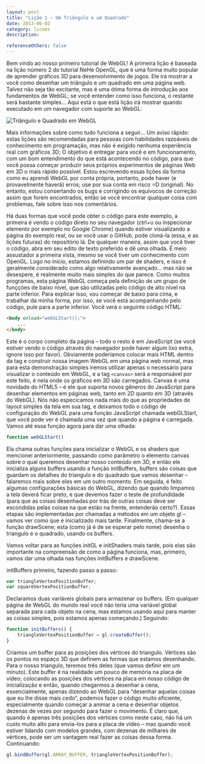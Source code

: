 ```yaml
---
layout: post
title: "Lição 1 – Um Triângulo e um Quadrado"
date: 2013-06-02
category: licoes
description: 

referenceOthers: false
---
```


Bem vindo ao nosso primeiro tutorial de WebGL! A primeira lição é baseada na lição número 2 do tutorial NeHe OpenGL, que é uma forma muito popular de aprender gráficos 3D para desenvolvimento de jogos. Ele irá mostrar a você como desenhar um triângulo e um quadrado em uma página web. Talvez não seja tão excitante, mas é uma ótima forma de introdução aos fundamentos de WebGL; se você entender como isso funciona, o restante será bastante simples...
Aqui está o que está lição irá mostrar quando executado em um navegador com suporte ao WebGL:

<img src="http://learningwebgl.com/lessons/lesson01/static.png" alt="Triângulo e Quadrado em WebGL">

Mais informações sobre como tudo funciona a seguir...
Um aviso rápido: estas lições são recomendadas para pessoas com habilidades razoáveis de conhecimento em programação, mas não é exigido nenhuma experiência real com gráficos 3D; 
O objetivo é entregar para você e em funcionamento, com um bom entendimento do que está acontecendo no código, para que você possa começar produzir seus próprios experimentos de páginas Web em 3D o mais rápido possível. Estou escrevendo essas lições da forma como eu aprendi WebGL por conta própria, portanto, pode haver (e provavelmente haverá) erros; use por sua conta em risco =D (original). No entanto, estou consertando os bugs e corrigindo os equívocos de correção assim que forem encontrados, então se você encontrar qualquer coisa com problemas, fale sobre isso nos comentários.

Há duas formas que você pode obter o código para este exemplo, a primeira é vendo o código direto no seu navegador (ctrl+u ou inspecionar elemento por exemplo no Google Chrome) quando estiver visualizando a página do exemplo real, ou se você usar o GitHub, pode cloná-la (essa, e as lições futuras) do repositório lá. De qualquer maneira, assim que você tiver o código, abra em seu edito de texto preferido e dê uma olhada. 
É meio assustador a primeira vista, mesmo se você tiver um conhecimento com OpenGL. Logo no início, estamos definindo um par de shaders, e isso é geralmente considerado como algo relativamente avançado... mas não se desespere, é realmente muito mais simples do que parece.
Como muitos programas, esta página WebGL começa pela definição de um grupo de funçções de baixo nível, que são utilizadas pelo código de alto nível na parte inferior. Para explicar isso, vou começar de baixo para cima, e trabalhar da minha forma, por isso, se você está acompanhando pelo código, pule para a parte inferior.
Você verá o seguinte código HTML:

```html 
<body onload="webGLStart();"> 
	...
</body>
```

Este é o corpo completo da página – todo o resto é em JavaScript (se você estiver vendo o código através do navegador pode haver algum lixo extra, ignore isso por favor). Obviamente poderíamos colocar mais HTML dentro da tag <body> e construir nossa imagem WebGL em uma página web normal, mas para esta demonstração simples iremos utilizar apenas o necessário para visualizar o conteúdo em WebGL, e a tag ```<canvas>``` será a responsável por este feito, é nela onde os gráficos em 3D são carregados. Canvas é uma novidade do HTML5 – é ele que suporta novos gêneros do JavaScript  para desenhar elementos em páginas web, tanto em 2D quanto em 3D (através do WebGL). Nós não especicamos nada mais do que as propriedades de layout simples da tela em sua tag, e deixamos  todo o código de configuração do WebGL para uma função JavaScript chamada webGLStart, que você pode ver é chamada uma vez que quando a página é carregada.
Vamos até essa função agora para dar uma olhada:

```javascript
function webGLStart()
```

Ela chama outras funções para inicializar o WebGL e os shaders que mencionei anteriormente, passando como parâmetro o elemento canvas sobre o qual queremos desenhar nosso conteúdo em 3D, e então ele inicializa alguns buffers usando a função initBuffers, buffers são coisas que guardam os detalhes do triangulo e do quadrado que vamos desenhar – falaremos mais sobre eles em um outro momento. Em seguida, é feito algumas configurações básicas do WebGL, dizendo que quando limpamos a tela deverá ficar preto, e que devemos fazer o teste de profundidade (para que as coisas desenhadas por trás de outras coisas deve ser escondidas pelas coisas na que estão na frente, entenderão certo?). Essas etapas são implementadas por chamadas a métodos em um objeto gl – vamos ver como que é inicializado mais tarde. Finalmente, chama-se a função drawScene; esta (como já é de se esperar pelo nome) desenha o triangulo e o quadrado, usando os buffers.

Vamos voltar para as funções initGL e initShaders mais tarde, pois elas são importante na compreensão de como a página funciona, mas, primeiro, vamos dar uma olhada nas funções initBuffers e drawScene.

initBuffers primeiro, fazendo passo a passo:

```javascript
var triangleVertexPositionBuffer;
var squareVertexPositionBuffer;
```

Declaramos duas variáveis globais para armazenar os buffers. (Em qualquer página de WebGL do mundo real você não teria uma variável global separada para cada objeto na cena, mas estamos usando aqui para manter as coisas simples, pois estamos apenas começando.)
Seguindo:

```javascript
function initBuffers() {
    triangleVertexPositionBuffer = gl.createBuffer();
}
```

Criamos um buffer para as posições dos vértices do triangulo. Vértices são os pontos no espaço 3D que definem as formas que estamos desenhando. Para o nosso triangulo, teremos três deles (que vamos definir em um minuto). Este buffer é na realidade um pouco de memória na placa de vídeo; colocando as posições dos vértices na placa em nosso código de inicialização e então, quando chegarmos a desenhar a cena, essencialmente, apenas dizendo ao WebGL para “desenhar aquelas coisas que eu lhe disse mais cedo”, podemos fazer o código muito eficiente, especialmente quando começar a animar a cena e desenhar objetos dezenas de vezes por segundo para fazer o movimento. É claro que, quando é apenas três posições dos vértices como neste caso, não há um custo muito alto para envia-los para a placa de vídeo – mas quando você estiver lidando com modelos grandes, com dezenas de milhares de vértices, pode ser um vantagem real fazer as coisas dessa forma. Continuando: 

```javascript
gl.bindBuffer(gl.ARRAY_BUFFER, triangleVertexPositionBuffer);
```